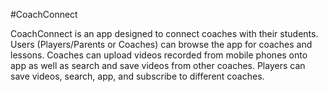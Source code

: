 #CoachConnect

CoachConnect is an app designed to connect coaches with their students.
Users (Players/Parents or Coaches) can browse the app for coaches and lessons.
Coaches can upload videos recorded from mobile phones onto app as well as search and save videos from other coaches.
Players can save videos, search, app, and subscribe to different coaches. 